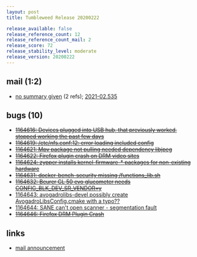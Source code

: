 ```yaml
---
layout: post
title: Tumbleweed Release 20200222

release_available: false
release_reference_count: 12
release_reference_count_mail: 2
release_score: 72
release_stability_level: moderate
release_version: 20200222
---
```


## mail (1:2)

- [no summary given](https://github.com/boombatower/tumbleweed-review/issues/10) (2 refs); [2021-02.535](https://github.com/boombatower/tumbleweed-review/issues/10)

## bugs (10)

<!--more-->

- ~~[1164616: Devices plugged into USB hub, that previously worked, stopped working the past few days](https://bugzilla.opensuse.org/show_bug.cgi?id=1164616)~~
- ~~[1164619: /etc/nfs.conf:12: error loading included config](https://bugzilla.opensuse.org/show_bug.cgi?id=1164619)~~
- ~~[1164621: Mpv package not pulling needed dependency libjpeg](https://bugzilla.opensuse.org/show_bug.cgi?id=1164621)~~
- ~~[1164622: Firefox plugin crash on DRM video sites](https://bugzilla.opensuse.org/show_bug.cgi?id=1164622)~~
- ~~[1164624: zypper installs kernel-firmware-* packages for non-existing hardware](https://bugzilla.opensuse.org/show_bug.cgi?id=1164624)~~
- ~~[1164631: docker-bench-security missing /functions_lib.sh](https://bugzilla.opensuse.org/show_bug.cgi?id=1164631)~~
- ~~[1164632: Beurer GL 50 evo glucometer needs CONFIG_BLK_DEV_SR_VENDOR=y](https://bugzilla.opensuse.org/show_bug.cgi?id=1164632)~~
- [1164643: avogadrolibs-devel possibly create AvogadroLibsConfig.cmake with a typo??](https://bugzilla.opensuse.org/show_bug.cgi?id=1164643)
- [1164644: SANE can't open scanner - segmentation fault](https://bugzilla.opensuse.org/show_bug.cgi?id=1164644)
- ~~[1164646: Firefox DRM Plugin Crash](https://bugzilla.opensuse.org/show_bug.cgi?id=1164646)~~



## links

- [mail announcement](https://github.com/boombatower/tumbleweed-review/issues/10)
